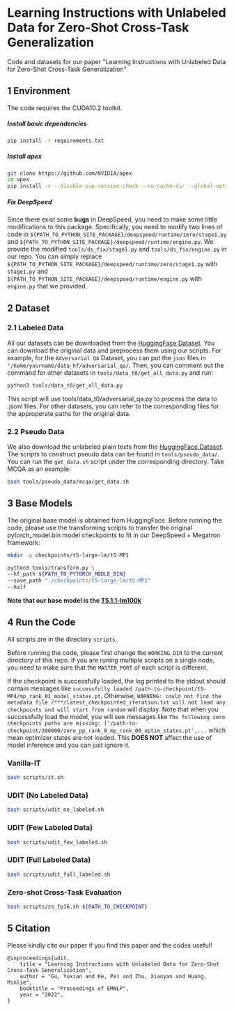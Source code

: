 # Learning Instructions with Unlabeled Data for Zero-Shot Cross-Task Generalization

Code and datasets for our paper "Learning Instructions with Unlabeled Data for Zero-Shot Cross-Task Generalization"

## 1 Environment

The code requires the CUDA10.2 toolkit. 

##### Install basic dependencies

```bash
pip install -r requirements.txt
```

##### Install apex

```bash
git clone https://github.com/NVIDIA/apex
cd apex
pip install -v --disable-pip-version-check --no-cache-dir --global-option="--cpp_ext" --global-option="--cuda_ext" ./
```
##### Fix DeepSpeed

Since there exist some **bugs** in DeepSpeed, you need to make some little modifications to this package. Specifically, you need to modify two lines of code in `${PATH_TO_PYTHON_SITE_PACKAGE}/deepspeed/runtime/zero/stage1.py` and `${PATH_TO_PYTHON_SITE_PACKAGE}/deepspeed/runtime/engine.py`. We provide the modified `tools/ds_fix/stage1.py` and `tools/ds_fix/engine.py` in our repo. You can simply replace `${PATH_TO_PYTHON_SITE_PACKAGE}/deepspeed/runtime/zero/stage1.py` with `stage1.py` and `${PATH_TO_PYTHON_SITE_PACKAGE}/deepspeed/runtime/engine.py` with `engine.py` that we provided. 


## 2 Dataset

### 2.1 Labeled Data
All our datasets can be downloaded from the [HuggingFace Dataset](https://huggingface.co/datasets). You can download the original data and preprocess them using our scripts. For example, for the `Adversarial QA` Dataset, you can put the `json` files in `"/home/yourname/data_hf/adversarial_qa/`. Then, you can comment out the command for other datasets in `tools/data_t0/get_all_data.py` and run:
```bash
python3 tools/data_t0/get_all_data.py
```
This script will use tools/data_t0/adversarial_qa.py to process the data to .jsonl files. For other datasets, you can refer to the corresponding files for the approperate paths for the original data.

### 2.2 Pseudo Data
We also download the unlabeled plain texts from the [HuggingFace Dataset](https://huggingface.co/datasets). The scripts to construct pseudo data can be found in `tools/pseudo_data/`. You can run the `get_data.sh` script under the corresponding directory. Take MCQA as an example:

```bash
bash tools/pseudo_data/mcqa/get_data.sh
```

## 3 Base Models

The original base model is obtained from HuggingFace. Before running the code, please use the transforming scripts to transfer the original pytorch_model.bin model checkpoints to fit in our DeepSpeed + Megatron framework:

```bash
mkdir -p checkpoints/t5-large-lm/t5-MP1

python3 tools/transform.py \
--hf_path ${PATH_TO_PYTORCH_MODLE_BIN}
--save_path "./checkpoints/t5-large-lm/t5-MP1"
--half
```

**Note that our base model is the [T5.1.1-lm100k](https://huggingface.co/liangtaiwan/t5-v1_1-lm100k-large)**


## 4 Run the Code

All scripts are in the directory `scripts`.

Before running the code, please first change the `WORKING_DIR` to the current directory of this repo. If you are runing multiple scripts on a single node, you need to make sure that the `MASTER_PORT` of each script is different. 

If the checkpoint is successfully loaded, the log printed to the stdout should contain messages like `successfully loaded /path-to-checkpoint/t5-MP4/mp_rank_01_model_states.pt`. Otherwise, `WARNING: could not find the metadata file /***/latest_checkpointed_iteration.txt will not load any checkpoints and will start from random` will display. Note that when you successfully load the model, you will see messages like `The following zero checkpoints paths are missing: ['/path-to-checkpoint/200000/zero_pp_rank_0_mp_rank_00_optim_states.pt',...` which mean optimizer states are not loaded. This **DOES NOT** affect the use of model inference and you can just ignore it.

### Vanilla-IT
```bash
bash scripts/it.sh
```

### UDIT (No Labeled Data)
```bash
bash scripts/udit_no_labeled.sh
```

### UDIT (Few Labeled Data)
```bash
bash scripts/udit_few_labeled.sh
```

### UDIT (Full Labeled Data)
```bash
bash scripts/udit_full_labeled.sh
```

### Zero-shot Cross-Task Evaluation
```bash
bash scripts/zs_fp16.sh ${PATH_TO_CHECKPOINT}
```

## 5 Citation
Please kindly cite our paper if you find this paper and the codes useful!
```
@inproceedings{udit,
    title = "Learning Instructions with Unlabeled Data for Zero-Shot Cross-Task Generalization",
    author = "Gu, Yuxian and Ke, Pei and Zhu, Xiaoyan and Huang, Minlie",
    booktitle = "Proceedings of EMNLP",
    year = "2022",
}
```
